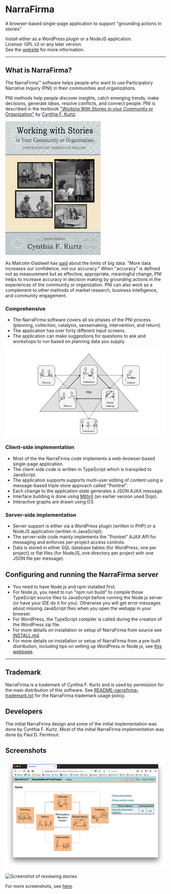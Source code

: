 # NarraFirma

A browser-based single-page application to support "grounding actions in stories"

Install either as a WordPress plugin or a NodeJS application.  
License: GPL v2 or any later version.  
See the [website](http://narrafirma.com) for more information.

---

## What is NarraFirma?

The NarraFirma&trade; software helps people who want to use Participatory Narrative Inquiry (PNI) in their communities and organizations.

PNI methods help people discover insights, catch emerging trends, make decisions, generate ideas, resolve conflicts, and connect people.
PNI is described in the textbook ["Working With Stories in your Community or Organization"](http://workingwithstories.org/) by [Cynthia F. Kurtz](http://cfkurtz.com/).

![Cover of "Working With Stories" textbook](webapp/images/WWS_BookCover_front_small.png)

As Malcolm Gladwell has [said](http://venturebeat.com/2015/07/24/gladwell-on-data-marketing-the-snapchat-problem-the-facebook-problem-the-airbnb-problem/) about the limits of big data:
"More data increases our confidence, not our accuracy." When "accuracy" is defined not as measurement but as effective, appropriate, meaningful change, PNI helps to increase accuracy in decision making by grounding actions in the experiences of the community or organization. PNI can also work as a complement to other methods of market research, business intelligence, and community engagement.

### Comprehensive

- The NarraFirma software covers all six phases of the PNI process (planning, collection, catalysis, sensemaking, intervention, and return).
- The application has over forty different input screens.
- The application can make suggestions for questions to ask and workshops to run based on planning data you supply.

![Diagram of the six phases of PNI](webapp/images/PNIPhasesDiagram.png)

### Client-side implementation

- Most of the the NarraFirma code implements a web-browser-based single-page application.
- The client-side code is written in TypeScript which is transpiled to JavaScript.
- The application supports supports multi-user editing of content using a message-based triple store approach called "Pointrel".
- Each change to the application state generates a JSON AJAX message.
- Interface building is done using [Mithril](https://lhorie.github.io/mithril/index.html) (an earlier version used Dojo).
- Interactive graphs are drawn using D3.

### Server-side implementation

- Server support is either via a WordPress plugin (written in PHP) or a NodeJS application (written in JavaScript).
- The server-side code mainly implements the "Pointrel" AJAX API for messaging and enforces per-project access controls.
- Data is stored in either SQL database tables (for WordPress, one per project) or flat files (for NodeJS, one directory per project with one JSON file per message).

## Configuring and running the NarraFirma server

- You need to have Node.js and npm installed first.
- For Node.js, you need to run "npm run build" to compile those TypeScript source files to JavaScript before running the Node.js server (or have your IDE do it for you). Otherwise you will get error messages about missing JavaScript files when you open the webapp in your browser.
- For WordPress, the TypeScript compiler is called during the creation of the WordPress zip file.
- For more details on installation or setup of NarraFirma from source see [INSTALL.md](INSTALL.md).
- For more details on installation or setup of NarraFirma from a pre-built distribution, including tips on setting up WordPress or Node.js, see [this webpage](https://narrafirma.com/home/setting-up-narrafirma-on-your-local-computer/).

---

## Trademark

NarraFirma is a trademark of Cynthia F. Kurtz and is used by permission for the main distribution of this software.
See [README-narrafirma-trademark.txt](README-narrafirma-trademark.txt) for the NarraFirma trademark usage policy.

## Developers

The initial NarraFirma design and some of the initial implementation was done by Cynthia F. Kurtz.
Most of the initial NarraFirma implementation was done by Paul D. Fernhout.

## Screenshots

![Screenshot of home page](screenshots/screenshots-2017-12-07/NarraFirmaScreenshot03-Home.png)

![Screenshot of reviewing stories](screenshots/screenshots-2017-12-07/NarraFirmaScreenshot10-ReviewIncomingStories.png)

For more screenshots, see [here](screenshots/screenshots-2017-12-07/).
